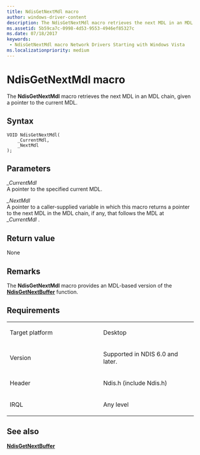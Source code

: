```yaml
---
title: NdisGetNextMdl macro
author: windows-driver-content
description: The NdisGetNextMdl macro retrieves the next MDL in an MDL chain, given a pointer to the current MDL.
ms.assetid: 5b59ca7c-0998-4d53-9553-4946ef85327c
ms.date: 07/18/2017
keywords:
 - NdisGetNextMdl macro Network Drivers Starting with Windows Vista
ms.localizationpriority: medium
---
```


# NdisGetNextMdl macro


The **NdisGetNextMdl** macro retrieves the next MDL in an MDL chain, given a pointer to the current MDL.

Syntax
------

```ManagedCPlusPlus
VOID NdisGetNextMdl(
    _CurrentMdl,
    _NextMdl
);
```

Parameters
----------

*\_CurrentMdl*   
A pointer to the specified current MDL.

*\_NextMdl*   
A pointer to a caller-supplied variable in which this macro returns a pointer to the next MDL in the MDL chain, if any, that follows the MDL at *\_CurrentMdl* .

Return value
------------

None

Remarks
-------

The **NdisGetNextMdl** macro provides an MDL-based version of the [**NdisGetNextBuffer**](https://msdn.microsoft.com/library/windows/hardware/ff552070) function.

Requirements
------------

<table>
<colgroup>
<col width="50%" />
<col width="50%" />
</colgroup>
<tbody>
<tr class="odd">
<td><p>Target platform</p></td>
<td>Desktop</td>
</tr>
<tr class="even">
<td><p>Version</p></td>
<td><p>Supported in NDIS 6.0 and later.</p></td>
</tr>
<tr class="odd">
<td><p>Header</p></td>
<td>Ndis.h (include Ndis.h)</td>
</tr>
<tr class="even">
<td><p>IRQL</p></td>
<td><p>Any level</p></td>
</tr>
</tbody>
</table>

## See also


[**NdisGetNextBuffer**](https://msdn.microsoft.com/library/windows/hardware/ff552070)

 

 





